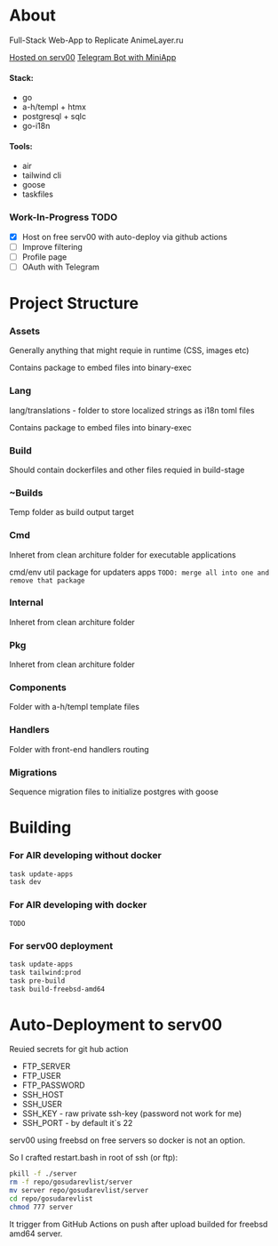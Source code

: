 # About

Full-Stack Web-App to Replicate AnimeLayer.ru

[Hosted on serv00](https://dmji.serv00.net/animelayer)
[Telegram Bot with MiniApp](https://t.me/MyMediaNotifyBot/web)

#### Stack:

* go
* a-h/templ + htmx
* postgresql + sqlc
* go-i18n

#### Tools:

* air
* tailwind cli
* goose
* taskfiles

### Work-In-Progress TODO

* [X] Host on free serv00 with auto-deploy via github actions
* [ ] Improve filtering
* [ ] Profile page
* [ ] OAuth with Telegram

# Project Structure

### Assets

Generally anything that might requie in runtime (CSS, images etc)

Contains package to embed files into binary-exec

### Lang

lang/translations - folder to store localized strings as i18n toml files

Contains package to embed files into binary-exec

### Build

Should contain dockerfiles and other files requied in build-stage

### ~Builds

Temp folder as build output target

### Cmd

Inheret from clean architure folder for executable applications

cmd/env util package for updaters apps `TODO: merge all into one and remove that package`

### Internal

Inheret from clean architure folder

### Pkg

Inheret from clean architure folder

### Components

Folder with a-h/templ template files

### Handlers

Folder with front-end handlers routing

### Migrations

Sequence migration files to initialize postgres with goose

# Building

### For AIR developing without docker

```bash
task update-apps
task dev
```

### For AIR developing with docker

```
TODO
```

### For serv00 deployment

```bash
task update-apps
task tailwind:prod
task pre-build
task build-freebsd-amd64
```

# Auto-Deployment to serv00

Reuied secrets for git hub action

* FTP_SERVER
* FTP_USER
* FTP_PASSWORD
* SSH_HOST
* SSH_USER
* SSH_KEY      - raw private ssh-key (password not work for me)
* SSH_PORT     - by default it`s 22

serv00 using freebsd on free servers so docker is not an option.

So I crafted restart.bash in root of ssh (or ftp):

```bash
pkill -f ./server
rm -f repo/gosudarevlist/server
mv server repo/gosudarevlist/server
cd repo/gosudarevlist
chmod 777 server
```

It trigger from GitHub Actions on push after upload builded for freebsd amd64 server.
